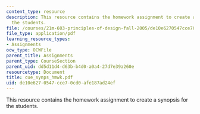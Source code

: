 ```yaml
---
content_type: resource
description: This resource contains the homework assignment to create a synopsis for
  the students.
file: /courses/21m-603-principles-of-design-fall-2005/de10e6270547cce70cd0afe187ad24ef_cue_synps_hmwk.pdf
file_type: application/pdf
learning_resource_types:
- Assignments
ocw_type: OCWFile
parent_title: Assignments
parent_type: CourseSection
parent_uid: dd5d11d4-d63b-b4d0-a0a4-27d7e39a260e
resourcetype: Document
title: cue_synps_hmwk.pdf
uid: de10e627-0547-cce7-0cd0-afe187ad24ef
---
```

This resource contains the homework assignment to create a synopsis for the students.

